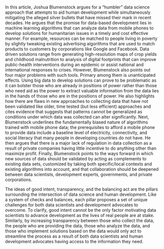   In this article, Joshua Blumenstock argues for a “humbler” data science approach that attempts to aid human development while simultaneously mitigating the alleged silver bullets that have missed their mark in recent decades. He argues that the promise for data-based development lies in machine learning algorithms that can analyze data from mobile phones to develop solutions for humanitarian issues in a timely and cost effective manner. For example, resources can be matched to people living in poverty by slightly tweaking existing advertising algorithms that are used to match products to customers by corporations like Google and Facebook. Data driven solutions range from generating high-resolution maps of crop yields and childhood malnutrition to analysis of digital footprints that can improve public-health interventions during an epidemic or assist national and international responses to crises. 
  However, Blumenstock also points out four major problems with such tools. Primary among them is unanticipated effects. Using big data to develop solutions can prove to be problematic as it can bolster those who are already in positions of power rather than those who need aid as the power to extract valuable information from the data lies in the hands of those who are in the positions of power. He also highlights how there are flaws in new approaches to collecting data that have not been validated like older, time tested (but less efficient) approaches and cites evidence that suggests that patterns cannot be generalized as conditions under which data was collected can alter significantly. Next, Blumenstock underlines the fundamentally biased nature of algorithms trained with mobile phone data; the prerequisites to afford a mobile phone to provide data include a baseline level of electricity, connectivity, and social literacy that many people in developing countries do not have. He then argues that there is a major lack of regulation in data collection as a result of private companies having little incentive to do anything other than maximize profit. Finally, Blumenstock points to the ways forward in which new sources of data should be validated by acting as complements to existing data sets, customized by taking both specific/local contexts and existing algorithms into account, and that collaboration should be deepened between data scientists, development experts, governments, and private corporations. 

  The ideas of good intent, transparency, and the balancing act are the pillars surrounding the intersection of data science and human development. Like a system of checks and balances, each pillar proposes a set of unique challenges for both data scientists and development advocates to overcome. To clarify, good intent cannot be the only factor motivating data scientists to advance development as the lives of real people are at stake. Similarly, by increasing transparency between those who collect the data, the people who are providing the data, those who analyze the data, and those who implement solutions based on the data would only act to streamline the process as a result of both data scientists and human development advocates having access to the information they need.
